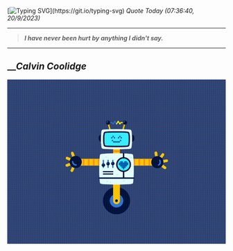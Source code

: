 [![Typing SVG](https://readme-typing-svg.herokuapp.com?font=Press+Start+2P&color=C2F784&size=35&width=900&height=100&lines=Hello+World%2C+I'm+Hung+!)](https://git.io/typing-svg) 
_Quote Today (07:36:40, 20/9/2023)_
___
>**_I have never been hurt by anything I didn't say._**
___

## __**_Calvin Coolidge_**

![RobotDance](src/assets/images/robot-dancing-dribble.gif?style=center)
